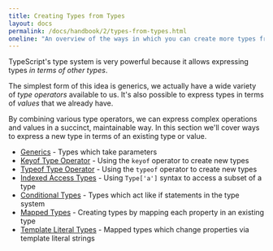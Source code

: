 ```yaml
---
title: Creating Types from Types
layout: docs
permalink: /docs/handbook/2/types-from-types.html
oneline: "An overview of the ways in which you can create more types from existing types."
---
```


TypeScript's type system is very powerful because it allows expressing types _in terms of other types_.

The simplest form of this idea is generics, we actually have a wide variety of _type operators_ available to us.
It's also possible to express types in terms of _values_ that we already have.

By combining various type operators, we can express complex operations and values in a succinct, maintainable way.
In this section we'll cover ways to express a new type in terms of an existing type or value.

- [Generics](/docs/handbook/2/generics.html) - Types which take parameters
- [Keyof Type Operator](/docs/handbook/2/keyof-types.html) - Using the `keyof` operator to create new types
- [Typeof Type Operator](/docs/handbook/2/typeof-types.html) - Using the `typeof` operator to create new types
- [Indexed Access Types](/docs/handbook/2/indexed-access-types.html) - Using `Type['a']` syntax to access a subset of a type
- [Conditional Types](/docs/handbook/2/conditional-types.html) - Types which act like if statements in the type system
- [Mapped Types](/docs/handbook/2/mapped-types.html) - Creating types by mapping each property in an existing type
- [Template Literal Types](/docs/handbook/2/template-literal-types.html) - Mapped types which change properties via template literal strings
